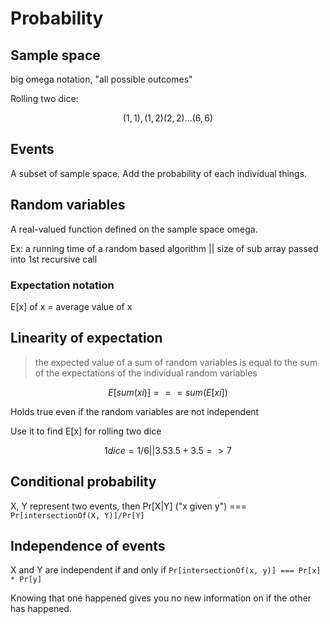 # Probability

## Sample space

big omega notation, "all possible outcomes"

Rolling two dice:

```math
{(1,1),(1,2)(2,2)...(6,6)}
```

## Events

A subset of sample space. Add the probability of each individual things.

## Random variables

A real-valued function defined on the sample space omega.

Ex: a running time of a random based algorithm || size of sub array passed into 1st recursive call

### Expectation notation

E[x] of x = average value of x

## Linearity of expectation

> the expected value of a sum of random variables is equal to the sum of the expectations of the individual random variables

```math
E[sum(xi)] === sum(E[xi])
```

Holds true even if the random variables are not independent

Use it to find E[x] for rolling two dice

```math
1 dice = 1/6 || 3.5

3.5 + 3.5 => 7
```

## Conditional probability

X, Y represent two events, then Pr[X|Y] ("x given y") === `Pr[intersectionOf(X, Y)]/Pr[Y]`

## Independence of events

X and Y are independent if and only if `Pr[intersectionOf(x, y)] === Pr[x] * Pr[y]`

Knowing that one happened gives you no new information on if the other has happened.
